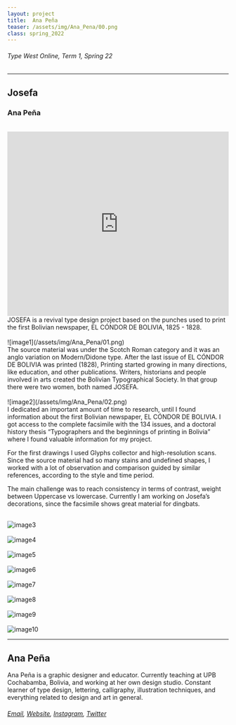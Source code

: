 ```yaml
---
layout: project
title:  Ana Peña
teaser: /assets/img/Ana_Pena/00.png
class: spring_2022
---
```

###### Type West Online, Term 1, Spring 22 ######
---
## Josefa ##
### Ana Peña ###
<br>
<iframe width="100%" height="420" src="https://www.youtube.com/embed/0ix8gi01QF8?rel=0&modestbranding=1&autohide=1&controls=1&showinfo=0&showtitle=0" title="YouTube video player" frameborder="0" allow="accelerometer; autoplay; clipboard-write; encrypted-media; gyroscope; picture-in-picture" allowfullscreen></iframe>
<br>
JOSEFA is a revival type design project based on the punches used to print the first Bolivian newspaper, EL CÓNDOR DE BOLIVIA, 1825 - 1828.
<br><br>
![image1](/assets/img/Ana_Pena/01.png)
<br>
The source material was under the Scotch Roman category and it was an anglo variation on Modern/Didone type. After the last issue of EL CÓNDOR DE BOLIVIA was printed (1828), Printing started growing in many directions, like education, and other publications. Writers, historians and people involved in arts created the Bolivian Typographical Society. In that group there were two women, both named JOSEFA.
<br><br>
![image2](/assets/img/Ana_Pena/02.png)
<br>
I dedicated an important amount of time to research, until I found information about the first Bolivian newspaper, EL CÓNDOR DE BOLIVIA. I got access to the complete facsimile with the 134 issues, and a doctoral history thesis “Typographers and the beginnings of printing in Bolivia” where I found valuable information for my project.

For the first drawings I used Glyphs collector and high-resolution scans. Since the source material had so many stains and undefined shapes, I worked with a lot of observation and comparison guided by similar references, according to the style and time period.

The main challenge was to reach consistency in terms of contrast, weight between Uppercase vs lowercase. Currently I am working on Josefa’s decorations, since the facsimile shows great material for dingbats.
<br><br>

![image3](/assets/img/Ana_Pena/03.png)
<br><br>
![image4](/assets/img/Ana_Pena/04.png)
<br><br>
![image5](/assets/img/Ana_Pena/05.png)
<br><br>
![image6](/assets/img/Ana_Pena/06.png)
<br><br>
![image7](/assets/img/Ana_Pena/07.png)
<br><br>
![image8](/assets/img/Ana_Pena/08.png)
<br><br>
![image9](/assets/img/Ana_Pena/09.png)
<br><br>
![image10](/assets/img/Ana_Pena/10.png)

---
## Ana Peña ##
Ana Peña is a graphic designer and educator. Currently teaching at UPB Cochabamba, Bolivia, and working at her own design studio. Constant learner of type design, lettering, calligraphy, illustration techniques, and everything related to design and art in general.
<br>
###### [Email](mailto:ana.michel@gmail.com), [Website](https://www.behance.net/Ana_Pena), [Instagram](https://www.instagram.com/anamicheldesign/), [Twitter](https://twitter.com/AnaMich85101660/) ######

